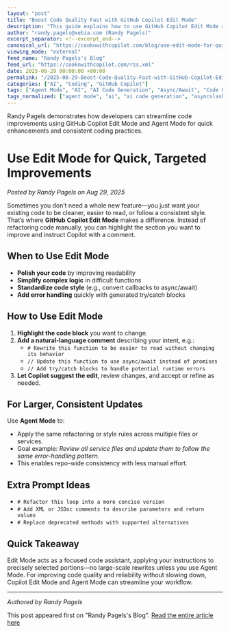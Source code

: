 ```yaml
---
layout: "post"
title: "Boost Code Quality Fast with GitHub Copilot Edit Mode"
description: "This guide explains how to use GitHub Copilot Edit Mode and Agent Mode for quick, targeted improvements in your codebase. Learn techniques to simplify logic, enforce consistent coding styles, and add error handling efficiently using Copilot’s AI-driven suggestions. Includes practical tips and prompt examples to help developers enhance reliability and maintainability."
author: "randy.pagels@xebia.com (Randy Pagels)"
excerpt_separator: <!--excerpt_end-->
canonical_url: "https://cooknwithcopilot.com/blog/use-edit-mode-for-quick-targeted-improvements.html"
viewing_mode: "external"
feed_name: "Randy Pagels's Blog"
feed_url: "https://cooknwithcopilot.com/rss.xml"
date: 2025-08-29 00:00:00 +00:00
permalink: "/2025-08-29-Boost-Code-Quality-Fast-with-GitHub-Copilot-Edit-Mode.html"
categories: ["AI", "Coding", "GitHub Copilot"]
tags: ["Agent Mode", "AI", "AI Code Generation", "Async/Await", "Code Quality", "Code Refactoring", "Coding", "Coding Style", "Developer Tools", "Edit Mode", "Error Handling", "GitHub Copilot", "JavaScript", "JSDoc", "Posts", "Productivity", "XML Comments"]
tags_normalized: ["agent mode", "ai", "ai code generation", "asyncslashawait", "code quality", "code refactoring", "coding", "coding style", "developer tools", "edit mode", "error handling", "github copilot", "javascript", "jsdoc", "posts", "productivity", "xml comments"]
---
```


Randy Pagels demonstrates how developers can streamline code improvements using GitHub Copilot Edit Mode and Agent Mode for quick enhancements and consistent coding practices.<!--excerpt_end-->

# Use Edit Mode for Quick, Targeted Improvements

*Posted by Randy Pagels on Aug 29, 2025*

Sometimes you don’t need a whole new feature—you just want your existing code to be cleaner, easier to read, or follow a consistent style. That’s where **GitHub Copilot Edit Mode** makes a difference. Instead of refactoring code manually, you can highlight the section you want to improve and instruct Copilot with a comment.

## When to Use Edit Mode

- **Polish your code** by improving readability
- **Simplify complex logic** in difficult functions
- **Standardize code style** (e.g., convert callbacks to async/await)
- **Add error handling** quickly with generated try/catch blocks

## How to Use Edit Mode

1. **Highlight the code block** you want to change.
2. **Add a natural-language comment** describing your intent, e.g.:
    - `# Rewrite this function to be easier to read without changing its behavior`
    - `// Update this function to use async/await instead of promises`
    - `// Add try/catch blocks to handle potential runtime errors`
3. **Let Copilot suggest the edit**, review changes, and accept or refine as needed.

## For Larger, Consistent Updates

Use **Agent Mode** to:

- Apply the same refactoring or style rules across multiple files or services.
- Goal example: *Review all service files and update them to follow the same error-handling pattern.*
- This enables repo-wide consistency with less manual effort.

## Extra Prompt Ideas

- `# Refactor this loop into a more concise version`
- `# Add XML or JSDoc comments to describe parameters and return values`
- `# Replace deprecated methods with supported alternatives`

## Quick Takeaway

Edit Mode acts as a focused code assistant, applying your instructions to precisely selected portions—no large-scale rewrites unless you use Agent Mode. For improving code quality and reliability without slowing down, Copilot Edit Mode and Agent Mode can streamline your workflow.

---

*Authored by Randy Pagels*

This post appeared first on "Randy Pagels's Blog". [Read the entire article here](https://cooknwithcopilot.com/blog/use-edit-mode-for-quick-targeted-improvements.html)
